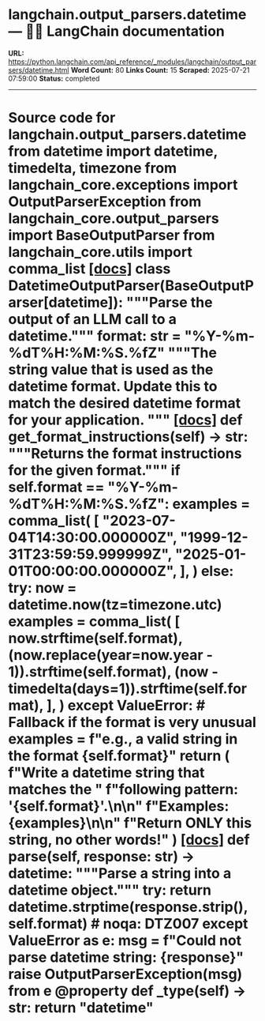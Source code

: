 # langchain.output_parsers.datetime — 🦜🔗 LangChain  documentation

**URL:** https://python.langchain.com/api_reference/_modules/langchain/output_parsers/datetime.html
**Word Count:** 80
**Links Count:** 15
**Scraped:** 2025-07-21 07:59:00
**Status:** completed

---

# Source code for langchain.output\_parsers.datetime               from datetime import datetime, timedelta, timezone          from langchain_core.exceptions import OutputParserException     from langchain_core.output_parsers import BaseOutputParser     from langchain_core.utils import comma_list                              [[docs]](https://python.langchain.com/api_reference/langchain/output_parsers/langchain.output_parsers.datetime.DatetimeOutputParser.html#langchain.output_parsers.datetime.DatetimeOutputParser)     class DatetimeOutputParser(BaseOutputParser[datetime]):         """Parse the output of an LLM call to a datetime."""              format: str = "%Y-%m-%dT%H:%M:%S.%fZ"         """The string value that is used as the datetime format.              Update this to match the desired datetime format for your application.         """                         [[docs]](https://python.langchain.com/api_reference/langchain/output_parsers/langchain.output_parsers.datetime.DatetimeOutputParser.html#langchain.output_parsers.datetime.DatetimeOutputParser.get_format_instructions)         def get_format_instructions(self) -> str:             """Returns the format instructions for the given format."""             if self.format == "%Y-%m-%dT%H:%M:%S.%fZ":                 examples = comma_list(                     [                         "2023-07-04T14:30:00.000000Z",                         "1999-12-31T23:59:59.999999Z",                         "2025-01-01T00:00:00.000000Z",                     ],                 )             else:                 try:                     now = datetime.now(tz=timezone.utc)                     examples = comma_list(                         [                             now.strftime(self.format),                             (now.replace(year=now.year - 1)).strftime(self.format),                             (now - timedelta(days=1)).strftime(self.format),                         ],                     )                 except ValueError:                     # Fallback if the format is very unusual                     examples = f"e.g., a valid string in the format {self.format}"                  return (                 f"Write a datetime string that matches the "                 f"following pattern: '{self.format}'.\n\n"                 f"Examples: {examples}\n\n"                 f"Return ONLY this string, no other words!"             )                                        [[docs]](https://python.langchain.com/api_reference/langchain/output_parsers/langchain.output_parsers.datetime.DatetimeOutputParser.html#langchain.output_parsers.datetime.DatetimeOutputParser.parse)         def parse(self, response: str) -> datetime:             """Parse a string into a datetime object."""             try:                 return datetime.strptime(response.strip(), self.format)  # noqa: DTZ007             except ValueError as e:                 msg = f"Could not parse datetime string: {response}"                 raise OutputParserException(msg) from e                             @property         def _type(self) -> str:             return "datetime"